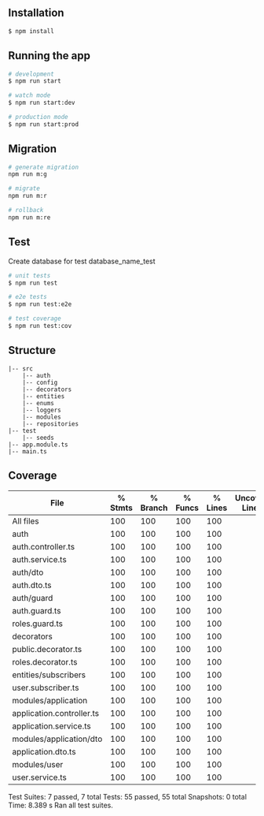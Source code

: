 ## Installation

```bash
$ npm install
```

## Running the app

```bash
# development
$ npm run start

# watch mode
$ npm run start:dev

# production mode
$ npm run start:prod
```

## Migration

```bash
# generate migration
npm run m:g

# migrate
npm run m:r

# rollback
npm run m:re

```

## Test

Create database for test database_name_test

```bash
# unit tests
$ npm run test

# e2e tests
$ npm run test:e2e

# test coverage
$ npm run test:cov
```

## Structure

>

    |-- src
        |-- auth
        |-- config
        |-- decorators
        |-- entities
        |-- enums
        |-- loggers
        |-- modules
        |-- repositories
    |-- test
        |-- seeds
    |-- app.module.ts
    |-- main.ts

## Coverage

| File                      | % Stmts | % Branch | % Funcs | % Lines | Uncovered Line #s |
| ------------------------- | ------- | -------- | ------- | ------- | ----------------- |
All files                   |     100 |      100 |     100 |     100 | 
 auth                       |     100 |      100 |     100 |     100 | 
  auth.controller.ts        |     100 |      100 |     100 |     100 | 
  auth.service.ts           |     100 |      100 |     100 |     100 | 
 auth/dto                   |     100 |      100 |     100 |     100 | 
  auth.dto.ts               |     100 |      100 |     100 |     100 | 
 auth/guard                 |     100 |      100 |     100 |     100 | 
  auth.guard.ts             |     100 |      100 |     100 |     100 | 
  roles.guard.ts            |     100 |      100 |     100 |     100 | 
 decorators                 |     100 |      100 |     100 |     100 | 
  public.decorator.ts       |     100 |      100 |     100 |     100 | 
  roles.decorator.ts        |     100 |      100 |     100 |     100 | 
 entities/subscribers       |     100 |      100 |     100 |     100 | 
  user.subscriber.ts        |     100 |      100 |     100 |     100 | 
 modules/application        |     100 |      100 |     100 |     100 | 
  application.controller.ts |     100 |      100 |     100 |     100 | 
  application.service.ts    |     100 |      100 |     100 |     100 | 
 modules/application/dto    |     100 |      100 |     100 |     100 | 
  application.dto.ts        |     100 |      100 |     100 |     100 | 
 modules/user               |     100 |      100 |     100 |     100 | 
  user.service.ts           |     100 |      100 |     100 |     100 | 

Test Suites: 7 passed, 7 total
Tests:       55 passed, 55 total
Snapshots:   0 total
Time:        8.389 s
Ran all test suites.  